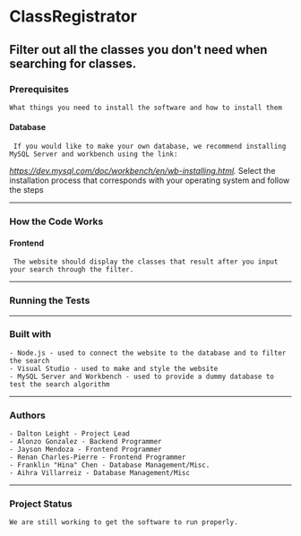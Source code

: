 # ClassRegistrator
Filter out all the classes you don't need when searching for classes.
------

### Prerequisites
    What things you need to install the software and how to install them
   
#### Database 
     If you would like to make your own database, we recommend installing MySQL Server and workbench using the link: 
 *<https://dev.mysql.com/doc/workbench/en/wb-installing.html>.*
     Select the installation process that corresponds with your operating system and follow the steps
	  
	
------
	
### How the Code Works

#### Frontend
     The website should display the classes that result after you input your search through the filter.
     
------	
	
### Running the Tests
	
------

### Built with 
    - Node.js - used to connect the website to the database and to filter the search
    - Visual Studio - used to make and style the website
    - MySQL Server and Workbench - used to provide a dummy database to test the search algorithm

------

### Authors

    - Dalton Leight - Project Lead
    - Alonzo Gonzalez - Backend Programmer
    - Jayson Mendoza - Frontend Programmer
    - Renan Charles-Pierre - Frontend Programmer
    - Franklin "Hina" Chen - Database Management/Misc.
    - Aihra Villarreiz - Database Management/Misc

------

### Project Status
    We are still working to get the software to run properly.
	


